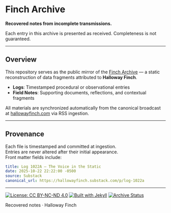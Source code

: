 # Finch Archive

**Recovered notes from incomplete transmissions.**

Each entry in this archive is presented as received. Completeness is not guaranteed.

---

## Overview

This repository serves as the public mirror of the [Finch Archive](https://fincharchive.com) — a static reconstruction of data fragments attributed to **Halloway Finch**.

- **Logs**: Timestamped procedural or observational entries  
- **Field Notes**: Supporting documents, reflections, and contextual fragments  

All materials are synchronized automatically from the canonical broadcast at [hallowayfinch.com](https://hallowayfinch.com) via RSS ingestion.

---

## Provenance

Each file is timestamped and committed at ingestion.  
Entries are never altered after their initial appearance.  
Front matter fields include:

```yaml
title: Log 1022A — The Voice in the Static
date: 2025-10-22 22:22:00 -0500
source: Substack
canonical_url: https://hallowayfinch.substack.com/p/log-1022a
```

---

[![License: CC BY-NC-ND 4.0](https://img.shields.io/badge/License-CC%20BY--NC--ND%204.0-red.svg)](https://creativecommons.org/licenses/by-nc-nd/4.0/)
[![Built with Jekyll](https://img.shields.io/badge/Built%20with-Jekyll-black.svg)](https://jekyllrb.com/)
[![Archive Status](https://img.shields.io/badge/Status-Active-darkred.svg)](https://fincharchive.com)

Recovered notes · Halloway Finch
